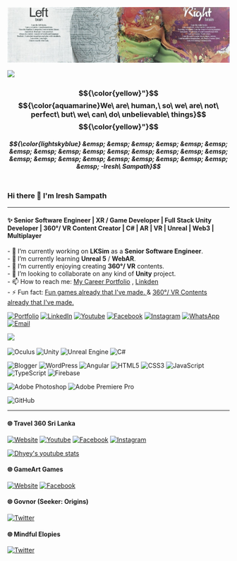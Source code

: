 

![logo](Banner.jpg "banner")

![](https://quotes-github-readme.vercel.app/api?type=horizontal&theme=radical)

### $${\color{yellow}"}$$ $${\color{aquamarine}We\ are\ human,\ so\ we\ are\ not\ perfect\ but\ we\ can\ do\ unbelievable\ things}$$ $${\color{yellow}"}$$
#####  $${\color{lightskyblue} &emsp; &emsp; &emsp; &emsp; &emsp; &emsp; &emsp; &emsp; &emsp; &emsp; &emsp; &emsp; &emsp; &emsp; &emsp; &emsp; &emsp; &emsp; &emsp; &emsp; &emsp; &emsp; &emsp; &emsp; &emsp; -Iresh\ Sampath}$$ <br> <be>

### Hi there 👋 I'm Iresh Sampath

---

#### ✨ Senior Software Engineer | XR / Game Developer | Full Stack Unity Developer | 360°/ VR Content Creator | C# | AR | VR | Unreal | Web3 | Multiplayer
  
<p>- 
  🔭 I’m currently working on <b>LKSim</b> as a <b>Senior Software Engineer</b>.<br>
- 🌱 I’m currently learning <b>Unreal 5</b> / <b>WebAR</b>.<br>
- 👯 I’m currently enjoying creating <b>360°/ VR</b> contents.<br>
- 🤔 I’m looking to collaborate on any kind of <b>Unity</b> project.<br>
- 📫 How to reach me: 
  <a href="https://ireshsampath.portfoliobox.io/" target="_blank">My Career Portfolio</a> , 
  <a href="https://www.linkedin.com/in/ireshsampath/" target="_blank">Linkden</a><br>
- ⚡ Fun fact: 
  <a href="https://gameartgames.webs.com/" target="_blank">Fun games already that I've made. </a> & <a href="http://travel360srilanka.com/" target="_blank"> 360°/ VR Contents already that I've made.</a><br>
</p>

<!-- Social Stats -->
[![Portfolio](https://img.shields.io/badge/Portfolio-008080?style=for-the-badge&logo=Files&logoColor=white)](https://ireshsampath.portfoliobox.io/)
[![LinkedIn](https://img.shields.io/badge/LinkedIn-%230077B5?style=for-the-badge&logo=linkedin&logoColor=white)](https://www.linkedin.com/in/IreshSampath/)
[![Youtube](https://img.shields.io/badge/Youtube-FF0000?logo=youtube&logoColor=white&style=for-the-badge)](https://www.youtube.com/IreshSampath/)
[![Facebook](https://img.shields.io/badge/Facebook-%231877F2?style=for-the-badge&logo=Facebook&logoColor=white)](https://www.facebook.com/IreshSampath/)
[![Instagram](https://img.shields.io/badge/Instagram-%23E4405F?style=for-the-badge&logo=Instagram&logoColor=white)](https://www.instagram.com/IreshSampath/)
[![WhatsApp](https://img.shields.io/badge/WhatsApp-25D366?style=for-the-badge&logo=whatsapp&logoColor=white)](https://wa.me/94718125123)
[![Email](https://img.shields.io/badge/Email-008080?style=for-the-badge&logo=Gmail&logoColor=white)](mailto:ireshsampath@gmail.com)

<!-- Github Stats -->
<!-- <img src="https://github-readme-stats.vercel.app/api?username=IreshSampath" />-->
<!--<img src="https://github-readme-stats.vercel.app/api/top-langs/?username=IreshSampath"/>-->
<!--![](https://github-readme-stats.vercel.app/api?username=IreshSampath&theme=radical&hide_border=false&include_all_commits=true&count_private=false)<br/>-->
<!--![](https://github-readme-streak-stats.herokuapp.com/?user=IreshSampath&theme=radical&hide_border=false)<br/>-->
![](https://github-readme-stats.vercel.app/api/top-langs/?username=IreshSampath&theme=radical&hide_border=false&include_all_commits=true&count_private=false&layout=compact)

<!-- Tech Stats -->
![Oculus](https://img.shields.io/static/v1?style=for-the-badge&message=Oculus&color=1C1E20&logo=Oculus&logoColor=FFFFFF&label=)
![Unity](https://img.shields.io/static/v1?style=for-the-badge&message=Unity&color=000000&logo=Unity&logoColor=FFFFFF&label=)
![Unreal Engine](https://img.shields.io/static/v1?style=for-the-badge&message=Unreal+Engine&color=0E1128&logo=Unreal+Engine&logoColor=FFFFFF&label=)
![C#](https://img.shields.io/badge/C%23-239120?style=for-the-badge&logo=c-sharp&logoColor=white)

![Blogger](https://img.shields.io/static/v1?style=for-the-badge&message=Blogger&color=FF5722&logo=Blogger&logoColor=FFFFFF&label=)
![WordPress](https://img.shields.io/static/v1?style=for-the-badge&message=WordPress&color=21759B&logo=WordPress&logoColor=FFFFFF&label=)
![Angular](https://img.shields.io/badge/Angular-DD0031?logo=angular&logoColor=white&style=for-the-badge)
![HTML5](https://img.shields.io/badge/html5-%23E34F26.svg?style=for-the-badge&logo=html5&logoColor=white)
![CSS3](https://img.shields.io/badge/css3-%231572B6.svg?style=for-the-badge&logo=css3&logoColor=white)
![JavaScript](https://img.shields.io/badge/javascript-%23323330.svg?style=for-the-badge&logo=javascript&logoColor=%23F7DF1E)
![TypeScript](https://img.shields.io/badge/typescript-%23007ACC.svg?style=for-the-badge&logo=typescript&logoColor=white)
![Firebase](https://img.shields.io/badge/firebase-%23039BE5.svg?style=for-the-badge&logo=firebase)

![Adobe Photoshop](https://img.shields.io/badge/adobephotoshop-%2331A8FF.svg?style=for-the-badge&logo=adobephotoshop&logoColor=white)
![Adobe Premiere Pro](https://img.shields.io/static/v1?style=for-the-badge&message=Adobe+Premiere+Pro&color=9999FF&logo=Adobe+Premiere+Pro&logoColor=FFFFFF&label=)

![GitHub](https://img.shields.io/static/v1?style=for-the-badge&message=GitHub&color=181717&logo=GitHub&logoColor=FFFFFF&label=)

---

#### 🌐 Travel 360 Sri Lanka
[![Website](https://img.shields.io/badge/Website-008080?style=for-the-badge&logo=GoogleChrome&logoColor=white)](http://travel360srilanka.com/)
[![Youtube](https://img.shields.io/badge/Youtube-FF0000?logo=youtube&logoColor=white&style=for-the-badge)](https://www.youtube.com/channel/UC1FtZsV1aRRJKwFYLCTKlDg?sub_confirmation=1)
[![Facebook](https://img.shields.io/badge/Facebook-%231877F2?style=for-the-badge&logo=Facebook&logoColor=white)](https://www.facebook.com/Travel360SriLanka)
[![Instagram](https://img.shields.io/badge/Instagram-%23E4405F?style=for-the-badge&logo=Instagram&logoColor=white)](https://www.instagram.com/travel360srilanka/)

[![Dhyey's youtube stats](https://youtube-stats-card.vercel.app/api?channelid=UC1FtZsV1aRRJKwFYLCTKlDg)](https://www.youtube.com/channel/UC1FtZsV1aRRJKwFYLCTKlDg)

#### 🌐 GameArt Games
[![Website](https://img.shields.io/badge/Website-008080?style=for-the-badge&logo=GoogleChrome&logoColor=white)](https://gameartgames.webs.com/)
[![Facebook](https://img.shields.io/badge/Facebook-%231877F2?style=for-the-badge&logo=Facebook&logoColor=white)](https://www.facebook.com/GameArtGame)

#### 🌐 Govnor (Seeker: Origins)
<!--<h4> <a href="https://twitter.com/SeekerSeries1" target="_blank">🌐 Govnor (Seeker: Origins) </a> | <a href="https://twitter.com/mindfulelopies" target="_blank">🌐 Mindful Elopies </a> </h4>-->
[![Twitter](https://img.shields.io/badge/Twitter-%231DA1F2?style=for-the-badge&logo=Twitter&logoColor=white)](https://twitter.com/SeekerSeries1)

#### 🌐 Mindful Elopies
[![Twitter](https://img.shields.io/badge/Twitter-%231DA1F2?style=for-the-badge&logo=Twitter&logoColor=white)](https://twitter.com/mindfulelopies)
